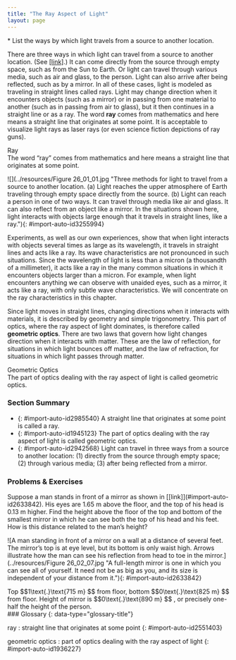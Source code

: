 ```yaml
---
title: "The Ray Aspect of Light"
layout: page
---
```



<div data-type="abstract" markdown="1">
* List the ways by which light travels from a source to another location.

</div>

There are three ways in which light can travel from a source to another location. (See [\[link\]](#import-auto-id3255994).) It can come directly from the source through empty space, such as from the Sun to Earth. Or light can travel through various media, such as air and glass, to the person. Light can also arrive after being reflected, such as by a mirror. In all of these cases, light is modeled as traveling in straight lines called rays. Light may change direction when it encounters objects (such as a mirror) or in passing from one material to another (such as in passing from air to glass), but it then continues in a straight line or as a ray. The word **ray** comes from mathematics and here means a straight line that originates at some point. It is acceptable to visualize light rays as laser rays (or even science fiction depictions of ray guns).

<div data-type="note" data-has-label="true" data-label="" markdown="1">
<div data-type="title">
Ray
</div>
The word “ray” comes from mathematics and here means a straight line that originates at some point.

</div>

 ![](../resources/Figure 26_01_01.jpg "Three methods for light to travel from a source to another location. (a) Light reaches the upper atmosphere of Earth traveling through empty space directly from the source. (b) Light can reach a person in one of two ways. It can travel through media like air and glass. It can also reflect from an object like a mirror. In the situations shown here, light interacts with objects large enough that it travels in straight lines, like a ray."){: #import-auto-id3255994}

Experiments, as well as our own experiences, show that when light interacts with objects several times as large as its wavelength, it travels in straight lines and acts like a ray. Its wave characteristics are not pronounced in such situations. Since the wavelength of light is less than a micron (a thousandth of a millimeter), it acts like a ray in the many common situations in which it encounters objects larger than a micron. For example, when light encounters anything we can observe with unaided eyes, such as a mirror, it acts like a ray, with only subtle wave characteristics. We will concentrate on the ray characteristics in this chapter.

Since light moves in straight lines, changing directions when it interacts with materials, it is described by geometry and simple trigonometry. This part of optics, where the ray aspect of light dominates, is therefore called **geometric optics**. There are two laws that govern how light changes direction when it interacts with matter. These are the law of reflection, for situations in which light bounces off matter, and the law of refraction, for situations in which light passes through matter.

<div data-type="note" data-has-label="true" data-label="" markdown="1">
<div data-type="title">
Geometric Optics
</div>
The part of optics dealing with the ray aspect of light is called geometric optics.

</div>

### Section Summary

* {: #import-auto-id2985540} A straight line that originates at some point is called a ray.
* {: #import-auto-id1945123} The part of optics dealing with the ray aspect of light is called geometric optics.
* {: #import-auto-id2942568} Light can travel in three ways from a source to another location: (1) directly from the source through empty space; (2) through various media; (3) after being reflected from a mirror.

### Problems &amp; Exercises

<div data-type="exercise" data-element-type="problem-exercises">
<div data-type="problem" markdown="1">
Suppose a man stands in front of a mirror as shown in [[link]](#import-auto-id2633842). His eyes are 1.65 m above the floor, and the top of his head is 0.13 m higher. Find the height above the floor of the top and bottom of the smallest mirror in which he can see both the top of his head and his feet. How is this distance related to the man’s height?

![A man standing in front of a mirror on a wall at a distance of several feet. The mirror&#x2019;s top is at eye level, but its bottom is only waist high. Arrows illustrate how the man can see his reflection from head to toe in the mirror.](../resources/Figure 26_02_07.jpg "A full-length mirror is one in which you can see all of yourself. It need not be as big as you, and its size is independent of your distance from it."){: #import-auto-id2633842}


</div>
<div data-type="solution" markdown="1">
Top  $$1\text{.}\text{715 m} $$
 from floor, bottom  $$0\text{.}\text{825 m} $$
 from floor. Height of mirror is  $$0\text{.}\text{890 m} $$
, or precisely one-half the height of the person.

</div>
</div>

<div data-type="glossary" markdown="1">
### Glossary
{: data-type="glossary-title"}

ray
: straight line that originates at some point
{: #import-auto-id2551403}

geometric optics
: part of optics dealing with the ray aspect of light
{: #import-auto-id1936227}

</div>
